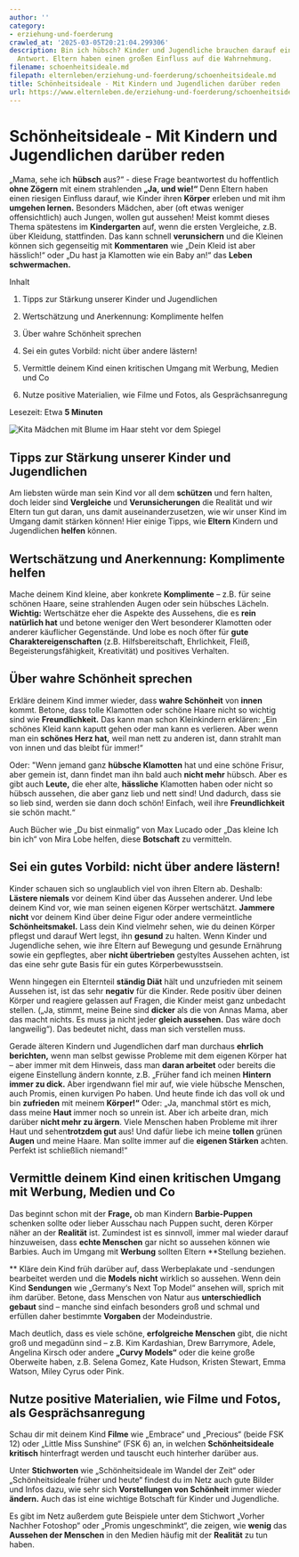 ```yaml
---
author: ''
category:
- erziehung-und-foerderung
crawled_at: '2025-03-05T20:21:04.299306'
description: Bin ich hübsch? Kinder und Jugendliche brauchen darauf eine positive
  Antwort. Eltern haben einen großen Einfluss auf die Wahrnehmung.
filename: schoenheitsideale.md
filepath: elternleben/erziehung-und-foerderung/schoenheitsideale.md
title: Schönheitsideale - Mit Kindern und Jugendlichen darüber reden
url: https://www.elternleben.de/erziehung-und-foerderung/schoenheitsideale/
---
```


#  Schönheitsideale - Mit Kindern und Jugendlichen darüber reden

„Mama, sehe ich **hübsch** aus?“ - diese Frage beantwortest du hoffentlich
**ohne Zögern** mit einem strahlenden **„Ja, und wie!“** Denn Eltern haben
einen riesigen Einfluss darauf, wie Kinder ihren **Körper** erleben und mit
ihm **umgehen lernen.** Besonders Mädchen, aber (oft etwas weniger
offensichtlich) auch Jungen, wollen gut aussehen! Meist kommt dieses Thema
spätestens im **Kindergarten** auf, wenn die ersten Vergleiche, z.B. über
Kleidung, stattfinden. Das kann schnell **verunsichern** und die Kleinen
können sich gegenseitig mit **Kommentaren** wie „Dein Kleid ist aber
hässlich!“ oder „Du hast ja Klamotten wie ein Baby an!“ das **Leben
schwermachen.**

Inhalt

1. Tipps zur Stärkung unserer Kinder und Jugendlichen

2. Wertschätzung und Anerkennung: Komplimente helfen

3. Über wahre Schönheit sprechen

4. Sei ein gutes Vorbild: nicht über andere lästern!

5. Vermittle deinem Kind einen kritischen Umgang mit Werbung, Medien und Co

6. Nutze positive Materialien, wie Filme und Fotos, als Gesprächsanregung

Lesezeit: Etwa **5 Minuten**

![Kita Mädchen mit Blume im Haar steht vor dem
Spiegel](/fileadmin/_processed_/b/f/csm_Tipps_Scho__nheitsideal_Mit_Kindern_und_Jugendlichen_daru__ber_reden_4G_95ae27d888.jpg)

##  Tipps zur Stärkung unserer Kinder und Jugendlichen

Am liebsten würde man sein Kind vor all dem **schützen** und fern halten, doch
leider sind **Vergleiche** und **Verunsicherungen** die Realität und wir
Eltern tun gut daran, uns damit auseinanderzusetzen, wie wir unser Kind im
Umgang damit stärken können! Hier einige Tipps, wie **Eltern** Kindern und
Jugendlichen **helfen** können.

##  Wertschätzung und Anerkennung: Komplimente helfen

Mache deinem Kind kleine, aber konkrete **Komplimente** – z.B. für seine
schönen Haare, seine strahlenden Augen oder sein hübsches Lächeln.
**Wichtig:** Wertschätze eher die Aspekte des Aussehens, die es **rein
natürlich hat** und betone weniger den Wert besonderer Klamotten oder anderer
käuflicher Gegenstände. Und lobe es noch öfter für **gute
Charaktereigenschaften** (z.B. Hilfsbereitschaft, Ehrlichkeit, Fleiß,
Begeisterungsfähigkeit, Kreativität) und positives Verhalten.

##  Über wahre Schönheit sprechen

Erkläre deinem Kind immer wieder, dass **wahre Schönheit** von **innen**
kommt. Betone, dass tolle Klamotten oder schöne Haare nicht so wichtig sind
wie **Freundlichkeit.** Das kann man schon Kleinkindern erklären: „Ein schönes
Kleid kann kaputt gehen oder man kann es verlieren. Aber wenn man ein
**schönes Herz hat,** weil man nett zu anderen ist, dann strahlt man von innen
und das bleibt für immer!“  
  
Oder: "Wenn jemand ganz **hübsche Klamotten** hat und eine schöne Frisur, aber
gemein ist, dann findet man ihn bald auch **nicht mehr** hübsch. Aber es gibt
auch **Leute,** die eher alte, **hässliche** Klamotten haben oder nicht so
hübsch aussehen, die aber ganz lieb und nett sind! Und dadurch, dass sie so
lieb sind, werden sie dann doch schön! Einfach, weil ihre **Freundlichkeit**
sie schön macht.“  
  
Auch Bücher wie „Du bist einmalig“ von Max Lucado oder „Das kleine Ich bin
ich“ von Mira Lobe helfen, diese **Botschaft** zu vermitteln.  
  

##  Sei ein gutes Vorbild: nicht über andere lästern!

Kinder schauen sich so unglaublich viel von ihren Eltern ab. Deshalb:
**Lästere niemals** vor deinem Kind über das Aussehen anderer. Und lebe deinem
Kind vor, wie man seinen eigenen Körper wertschätzt. **Jammere nicht** vor
deinem Kind über deine Figur oder andere vermeintliche **Schönheitsmakel.**
Lass dein Kind vielmehr sehen, wie du deinen Körper pflegst und darauf Wert
legst, ihn **gesund** zu halten. Wenn Kinder und Jugendliche sehen, wie ihre
Eltern auf Bewegung und gesunde Ernährung sowie ein gepflegtes, aber **nicht
übertrieben** gestyltes Aussehen achten, ist das eine sehr gute Basis für ein
gutes Körperbewusstsein.  
  
Wenn hingegen ein Elternteil **ständig Diät** hält und unzufrieden mit seinem
Aussehen ist, ist das sehr **negativ** für die Kinder. Rede positiv über
deinen Körper und reagiere gelassen auf Fragen, die Kinder meist ganz
unbedacht stellen. („Ja, stimmt, meine Beine sind **dicker** als die von Annas
Mama, aber das macht nichts. Es muss ja nicht jeder **gleich aussehen.** Das
wäre doch langweilig“). Das bedeutet nicht, dass man sich verstellen muss.  
  
Gerade älteren Kindern und Jugendlichen darf man durchaus **ehrlich
berichten,** wenn man selbst gewisse Probleme mit dem eigenen Körper hat –
aber immer mit dem Hinweis, dass man **daran arbeitet** oder bereits die
eigene Einstellung ändern konnte, z.B. „Früher fand ich meinen **Hintern immer
zu dick.** Aber irgendwann fiel mir auf, wie viele hübsche Menschen, auch
Promis, einen kurvigen Po haben. Und heute finde ich das voll ok und bin
**zufrieden** mit meinem **Körper!“** Oder: „Ja, manchmal stört es mich, dass
meine **Haut** immer noch so unrein ist. Aber ich arbeite dran, mich darüber
**nicht mehr zu ärgern**. Viele Menschen haben Probleme mit ihrer Haut und
sehen**trotzdem gut** aus! Und dafür liebe ich meine **tollen** grünen
**Augen** und meine Haare. Man sollte immer auf die **eigenen Stärken**
achten. Perfekt ist schließlich niemand!“

##  Vermittle deinem Kind einen kritischen Umgang mit Werbung, Medien und Co

Das beginnt schon mit der **Frage,** ob man Kindern **Barbie-Puppen** schenken
sollte oder lieber Ausschau nach Puppen sucht, deren Körper näher an der
**Realität** ist. Zumindest ist es sinnvoll, immer mal wieder darauf
hinzuweisen, dass **echte Menschen** gar nicht so aussehen können wie Barbies.
Auch im Umgang mit **Werbung** sollten Eltern **Stellung beziehen.  
  
** Kläre dein Kind früh darüber auf, dass Werbeplakate und -sendungen
bearbeitet werden und die **Models** **nicht** wirklich so aussehen. Wenn dein
Kind **Sendungen** wie „Germany‘s Next Top Model“ ansehen will, sprich mit ihm
darüber. Betone, dass Menschen von Natur aus **unterschiedlich gebaut** sind –
manche sind einfach besonders groß und schmal und erfüllen daher bestimmte
**Vorgaben** der Modeindustrie.  
  
Mach deutlich, dass es viele schöne, **erfolgreiche Menschen** gibt, die nicht
groß und megadünn sind – z.B. Kim Kardashian, Drew Barrymore, Adele, Angelina
Kirsch oder andere **„Curvy Models“** oder die keine große Oberweite haben,
z.B. Selena Gomez, Kate Hudson, Kristen Stewart, Emma Watson, Miley Cyrus oder
Pink.

##  Nutze positive Materialien, wie Filme und Fotos, als Gesprächsanregung

Schau dir mit deinem Kind **Filme** wie „Embrace“ und „Precious“ (beide FSK
12) oder „Little Miss Sunshine“ (FSK 6) an, in welchen **Schönheitsideale
kritisch** hinterfragt werden und tauscht euch hinterher darüber aus.  
  
Unter **Stichworten** wie „Schönheitsideale im Wandel der Zeit“ oder
„Schönheitsideale früher und heute“ findest du im Netz auch gute Bilder und
Infos dazu, wie sehr sich **Vorstellungen von Schönheit** immer wieder
**ändern.** Auch das ist eine wichtige Botschaft für Kinder und Jugendliche.  
  
Es gibt im Netz außerdem gute Beispiele unter dem Stichwort „Vorher Nachher
Fotoshop“ oder „Promis ungeschminkt“, die zeigen, wie **wenig** das **Aussehen
der Menschen** in den Medien häufig mit der **Realität** zu tun haben.

